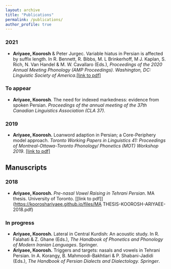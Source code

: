 ```yaml
---
layout: archive
title: "Publications"
permalink: /publications/
author_profile: true
---
```



<!-- layout: archive
title: "Publications"
permalink: /publications/
author_profile: true
redirect_from:
  - /resume
 -->
<!-- {% include base_path %} -->

<!-- Publications -->

### 2021
* **Ariyaee, Koorosh** & Peter Jurgec. Variable hiatus in Persian is affected by suffix length.
In R. Bennett, R. Bibbs, M. L Brinkerhoff, M J. Kaplan, S. Rich, N. Van Handel & M. W.
Cavallaro (Eds.), *Proceedings of the 2020 Annual Meeting Phonology (AMP Proceedings).
Washington, DC: Linguistic Society of America*.[[link to pdf]](https://kooroshariyaee.github.io/files/Ariyaee-Jurgec-2021-Persian-hiatus.pdf)
### To appear
* **Ariyaee, Koorosh**. The need for indexed markedness: evidence from spoken Persian.
*Proceedings of the annual meeting of the 37th Canadian Linguistics Association (CLA 37)*.
### 2019
* **Ariyaee, Koorosh.** Loanword adaption in Persian; a Core-Periphery model approach.
*Toronto Working Papers in Linguistics 41: Proceedings of Montreal-Ottawa-Toronto Phonology/
Phonetics (MOT) Workshop 2019*. [[link to pdf]](https://kooroshariyaee.github.io/files/Ariyaee-2019-loanword-adaptation-Persian.pdf)

## **Manuscripts**
### 2018
* **Ariyaee, Koorosh.** *Pre-nasal Vowel Raising in Tehrani Persian*. MA thesis. University of Toronto. [[link to pdf]](https://kooroshariyaee.github.io/files/MA THESIS-KOOROSH-ARIYAEE-2018.pdf)

### In progress
* **Ariyaee, Koorosh.** Lateral in Central Kurdish: An acoustic study. In R. Falahati & Z.
Ghane (Eds.), *The Handbook of Phonetics and Phonology of Modern Iranian Languages*.
Springer.
* **Ariyaee, Koorosh.** Triggers and targets: nasals and vowels in Tehrani Persian. In A.
Korangy, B. Mahmoodi-Bakhtiari & P. Shabani-Jadidi (Eds.), *The Handbook of Persian
Dialects and Dialectology. Springer*.

<!-- ## Refereed Conference Presentations

* Summer 2015: Research Assistant
  * Github University
  * Duties included: Tagging issues
  * Supervisor: Professor Git

* Fall 2015: Research Assistant
  * Github University
  * Duties included: Merging pull requests
  * Supervisor: Professor Hub
  
## Non-refereed Conference Prsesentations

* Skill 1
* Skill 2
  * Sub-skill 2.1
  * Sub-skill 2.2
  * Sub-skill 2.3
* Skill 3

Publications
======
  <ul>{% for post in site.publications %}
    {% include archive-single-cv.html %}
  {% endfor %}</ul>
  
Talks
======
  <ul>{% for post in site.talks %}
    {% include archive-single-talk-cv.html %}
  {% endfor %}</ul>
  
Teaching
======
  <ul>{% for post in site.teaching %}
    {% include archive-single-cv.html %}
  {% endfor %}</ul>
  
Service and leadership
======
* Currently signed in to 43 different slack teams -->

<!-- {% if author.googlescholar %}
  You can also find my articles on <u><a href="{{author.googlescholar}}">my Google Scholar profile</a>.</u>
{% endif %}

{% include base_path %}

{% for post in site.publications reversed %}
  {% include archive-single.html %}
{% endfor %} -->
